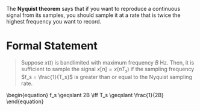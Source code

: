The **Nyquist theorem** says that if you want to reproduce a continuous signal from its samples, you should sample it at a rate that is twice the highest frequency you want to record.

# Formal Statement

> Suppose $x(t)$ is bandlimited with maximum frequency $B$ Hz. Then, it is sufficient to sample the signal $x[n] = x(nT_s)$ if the sampling frequency $f_s = \frac{1}{T_s}$ is greater than or equal to the Nyquist sampling rate.

\begin{equation}
f_s \geqslant 2B \iff T_s \geqslant \frac{1}{2B}
\end{equation}